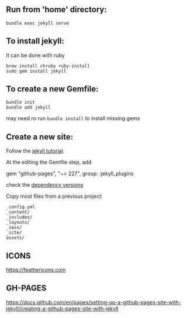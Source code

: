 ## Run from 'home' directory:

`bundle exec jekyll serve`

## To install jekyll:

It can be done with ruby
 
```
brew install chruby ruby-install  
sudo gem install jekyll
```

## To create a new Gemfile:

```
bundle init
bundle add jekyll
```

may need ro run `bundle install` to install missing gems

## Create a new site:

Follow the [jekyll tutorial](https://jekyllrb.com/docs/step-by-step/01-setup/).

At the editing the Gemfile step, add

gem "github-pages", "~> 227", group: :jekyll_plugins

check the [dependency versions](https://pages.github.com/versions/) 

Copy most files from a previous project:

```
_config.yml
_content/
_includes/
_layouts/
_sass/
_site/
assets/
```


## ICONS

https://feathericons.com



## GH-PAGES

https://docs.github.com/en/pages/setting-up-a-github-pages-site-with-jekyll/creating-a-github-pages-site-with-jekyll

